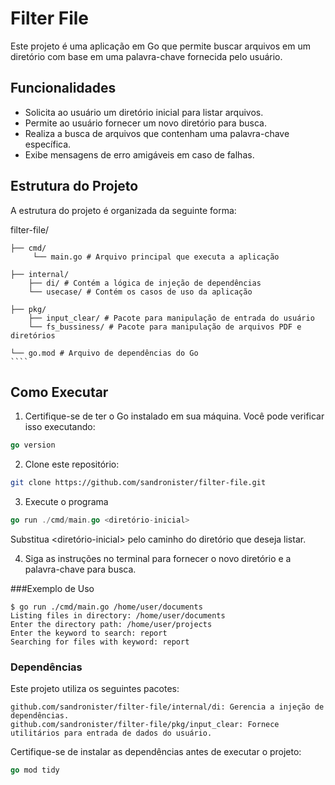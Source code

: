 # Filter File

Este projeto é uma aplicação em Go que permite buscar arquivos em um diretório com base em uma palavra-chave fornecida pelo usuário.

## Funcionalidades

- Solicita ao usuário um diretório inicial para listar arquivos.
- Permite ao usuário fornecer um novo diretório para busca.
- Realiza a busca de arquivos que contenham uma palavra-chave específica.
- Exibe mensagens de erro amigáveis em caso de falhas.

## Estrutura do Projeto

A estrutura do projeto é organizada da seguinte forma:

filter-file/

    ├── cmd/ 
         └── main.go # Arquivo principal que executa a aplicação 

    ├── internal/ 
        ├── di/ # Contém a lógica de injeção de dependências 
        └── usecase/ # Contém os casos de uso da aplicação

    ├── pkg/ 
        ├── input_clear/ # Pacote para manipulação de entrada do usuário 
        └── fs_bussiness/ # Pacote para manipulação de arquivos PDF e diretórios

    └── go.mod # Arquivo de dependências do Go 
    ````
       
## Como Executar
    
1. Certifique-se de ter o Go instalado em sua máquina. Você pode verificar isso executando:
    
```go
go version
```

2. Clone este repositório:

````bash
git clone https://github.com/sandronister/filter-file.git
````

3. Execute o programa
```go
go run ./cmd/main.go <diretório-inicial>
```

Substitua <diretório-inicial> pelo caminho do diretório que deseja listar.

4. Siga as instruções no terminal para fornecer o novo diretório e a palavra-chave para busca.

###Exemplo de Uso

    $ go run ./cmd/main.go /home/user/documents
    Listing files in directory: /home/user/documents
    Enter the directory path: /home/user/projects
    Enter the keyword to search: report
    Searching for files with keyword: report

### Dependências
Este projeto utiliza os seguintes pacotes:

    github.com/sandronister/filter-file/internal/di: Gerencia a injeção de dependências.
    github.com/sandronister/filter-file/pkg/input_clear: Fornece utilitários para entrada de dados do usuário.

Certifique-se de instalar as dependências antes de executar o projeto:

```go
go mod tidy
```